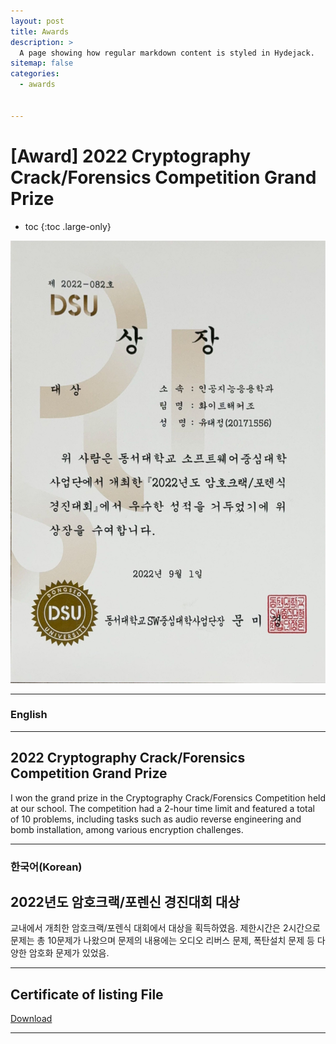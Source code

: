 ```yaml
---
layout: post
title: Awards
description: >
  A page showing how regular markdown content is styled in Hydejack.
sitemap: false
categories:
  - awards


---
```

# [Award] 2022 Cryptography Crack/Forensics Competition Grand Prize

* toc
{:toc .large-only}

![screenshot](/assets/img/blog/example-content-crack.png)

---

### English
---
## 2022 Cryptography Crack/Forensics Competition Grand Prize
 I won the grand prize in the Cryptography Crack/Forensics Competition held at our school.
 The competition had a 2-hour time limit and featured a total of 10 problems,
 including tasks such as audio reverse engineering and bomb installation, among various encryption challenges.







  
---

### 한국어(Korean)
## 2022년도 암호크랙/포렌신 경진대회 대상
  
  교내에서 개최한 암호크랙/포렌식 대회에서 대상을 획득하였음. 제한시간은 2시간으로 문제는 총 10문제가 나왔으며 문제의 내용에는 오디오 리버스 문제, 폭탄설치 문제 등 다양한 암호화 문제가 있었음.

---

## Certificate of listing File
[Download](https://bit.ly/4empr9m)

---